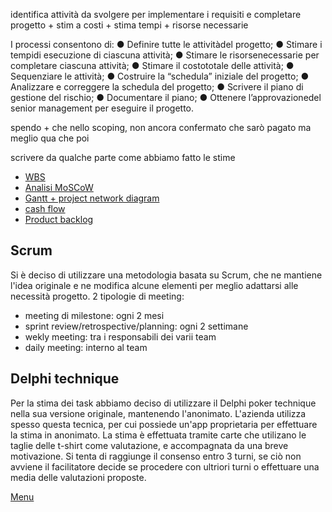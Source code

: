 
identifica attività da svolgere per implementare i requisiti e completare progetto + stim a costi + stima tempi + risorse necessarie

I processi consentono di:
 ● Definire tutte le attivitàdel progetto;
 ● Stimare i tempidi esecuzione di ciascuna attività;
 ● Stimare le risorsenecessarie per completare ciascuna attività;
 ● Stimare il costototale delle attività;
 ● Sequenziare le attività;
 ● Costruire la “schedula” iniziale del progetto;
 ● Analizzare e correggere la schedula del progetto; 
● Scrivere il piano di gestione del rischio;
 ● Documentare il piano;
 ● Ottenere l’approvazionedel senior management per eseguire il progetto.

spendo + che nello scoping, non ancora confermato che sarò pagato ma meglio qua che poi


scrivere da qualche parte come abbiamo fatto le stime


- [WBS](../documentazione/planningC/wbs.md)
- [Analisi MoSCoW](../documentazione/planningC/moscow.md)
- [Gantt + project network diagram](../documentazione/planningC/gantt.md)
- [cash flow](../documentazione/planningC/cash_flow.md)
- [Product backlog](../documentazione/planningC/product_backlog.md)

## Scrum

Si è deciso di utilizzare una metodologia basata su Scrum, che ne mantiene l'idea originale e ne modifica alcune elementi per meglio adattarsi alle necessità progetto.
2 tipologie di meeting:
- meeting di milestone: ogni 2 mesi
- sprint review/retrospective/planning: ogni 2 settimane
- wekly meeting: tra i responsabili dei varii team
- daily meeting: interno al team


## Delphi technique

Per la stima dei task abbiamo deciso di utilizzare il Delphi poker technique nella sua versione originale, mantenendo l'anonimato.
L'azienda utilizza spesso questa tecnica, per cui possiede un'app proprietaria per effettuare la stima in anonimato.
La stima è effettuata tramite carte che utilizano le taglie delle t-shirt come valutazione, e accompagnata da una breve motivazione.
Si tenta di raggiunge il consenso entro 3 turni, se ciò non avviene il facilitatore decide se procedere con ultriori turni o effettuare una media delle valutazioni proposte.








[Menu](../index.md)